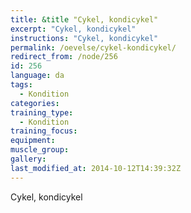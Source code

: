 ```yaml
---
title: &title "Cykel, kondicykel"
excerpt: "Cykel, kondicykel"
instructions: "Cykel, kondicykel"
permalink: /oevelse/cykel-kondicykel/
redirect_from: /node/256
id: 256
language: da
tags:
  - Kondition
categories:
training_type: 
  - Kondition
training_focus: 
equipment:
muscle_group:
gallery:
last_modified_at: 2014-10-12T14:39:32Z
---
```


Cykel, kondicykel
